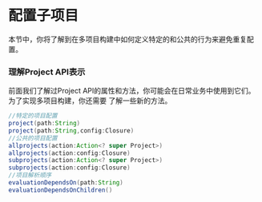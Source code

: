 配置子项目
=========================
本节中，你将了解到在多项目构建中如何定义特定的和公共的行为来避免重复配置。

### 理解Project API表示
前面我们了解过Project API的属性和方法，你可能会在日常业务中使用到它们。为了实现多项目构建，你还需要
了解一些新的方法。
```groovy
//特定的项目配置
project(path:String)
project(path:String,config:Closure)
//公共的项目配置
allprojects(action:Action<? super Project>)
allprojects(action:config:Closure)
subprojects(action:Action<? super Project>)
subprojects(action:config:Closure)
//项目解析顺序
evaluationDependsOn(path:String)
evaluationDependsOnChildren()
```

